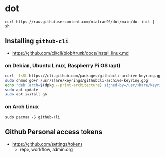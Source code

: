 # dot

`curl https://raw.githubusercontent.com/niatran93/dot/main/dot-init | sh`

## Installing `github-cli`

- https://github.com/cli/cli/blob/trunk/docs/install_linux.md

### on Debian, Ubuntu Linux, Raspberry Pi OS (apt)

```bash
curl -fsSL https://cli.github.com/packages/githubcli-archive-keyring.gpg | sudo dd of=/usr/share/keyrings/githubcli-archive-keyring.gpg
sudo chmod go+r /usr/share/keyrings/githubcli-archive-keyring.gpg
echo "deb [arch=$(dpkg --print-architecture) signed-by=/usr/share/keyrings/githubcli-archive-keyring.gpg] https://cli.github.com/packages stable main" | sudo tee /etc/apt/sources.list.d/github-cli.list > /dev/null
sudo apt update
sudo apt install gh
```

### on Arch Linux

`sudo pacman -S github-cli`

## Github Personal access tokens

- https://github.com/settings/tokens
  - repo, workflow, admin:org
